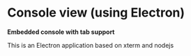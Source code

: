 # Console view (using Electron)

**Embedded console with tab support**

This is an Electron application based on xterm and nodejs
